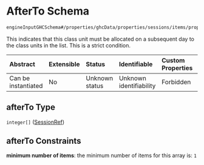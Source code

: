 # AfterTo Schema

```txt
engineInputGHCSchema#/properties/ghcData/properties/sessions/items/properties/sessionRelations/properties/afterTo
```

This indicates that this class unit must be allocated on a subsequent day to the class units in the list. This is a strict condition.

| Abstract            | Extensible | Status         | Identifiable            | Custom Properties | Additional Properties | Access Restrictions | Defined In                                                        |
| :------------------ | :--------- | :------------- | :---------------------- | :---------------- | :-------------------- | :------------------ | :---------------------------------------------------------------- |
| Can be instantiated | No         | Unknown status | Unknown identifiability | Forbidden         | Allowed               | none                | [ghc.schema.json*](../out/ghc.schema.json "open original schema") |

## afterTo Type

`integer[]` ([SessionRef](ghc-properties-ghcdata-properties-sessions-session-properties-sessionrelations-properties-afterto-sessionref.md))

## afterTo Constraints

**minimum number of items**: the minimum number of items for this array is: `1`
